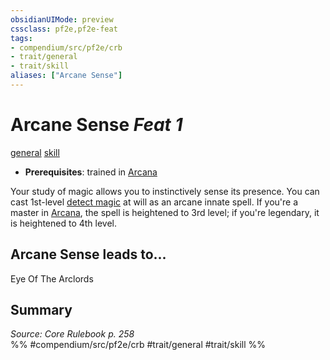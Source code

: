 ```yaml
---
obsidianUIMode: preview
cssclass: pf2e,pf2e-feat
tags:
- compendium/src/pf2e/crb
- trait/general
- trait/skill
aliases: ["Arcane Sense"]
---
```

# Arcane Sense  *Feat 1*  
[general](rules/traits/general.md)  [skill](rules/traits/skill.md)  

- **Prerequisites**: trained in [Arcana](compendium/skills.md#Arcana)

Your study of magic allows you to instinctively sense its presence. You can cast 1st-level [detect magic](compendium/spells/detect-magic.md) at will as an arcane innate spell. If you're a master in [Arcana](compendium/skills.md#Arcana), the spell is heightened to 3rd level; if you're legendary, it is heightened to 4th level.

## Arcane Sense leads to...

Eye Of The Arclords

## Summary

*Source: Core Rulebook p. 258*  
%% #compendium/src/pf2e/crb #trait/general #trait/skill %%